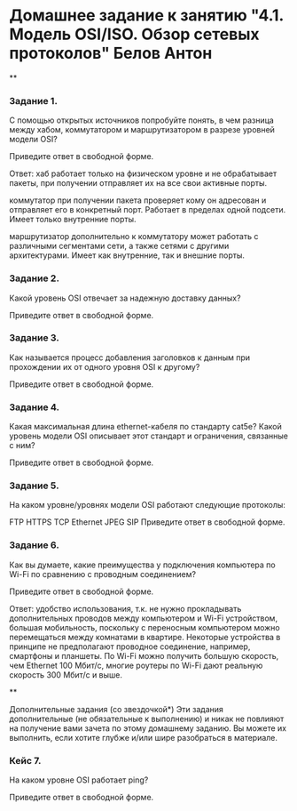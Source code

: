 # Домашнее задание к занятию "4.1. Модель OSI/ISO. Обзор сетевых протоколов" Белов Антон
**

### Задание 1.
С помощью открытых источников попробуйте понять, в чем разница между хабом, коммутатором и маршрутизатором в разрезе уровней модели OSI?

Приведите ответ в свободной форме.

Ответ: хаб работает только на физическом уровне и не обрабатывает пакеты, при получении отправляет их на все свои активные порты.

коммутатор при получении пакета проверяет кому он адресован и отправляет его в конкретный порт. Работает в пределах одной подсети. Имеет только внутренние порты.

маршрутизатор дополнительно к коммутатору может работать с различными сегментами сети, а также сетями с другими архитектурами. Имеет как внутренние, так и внешние порты.

### Задание 2.
Какой уровень OSI отвечает за надежную доставку данных?

Приведите ответ в свободной форме.

### Задание 3.
Как называется процесс добавления заголовков к данным при прохождении их от одного уровня OSI к другому?

Приведите ответ в свободной форме.

### Задание 4.
Какая максимальная длина ethernet-кабеля по стандарту cat5e? Какой уровень модели OSI описывает этот стандарт и ограничения, связанные с ним?

Приведите ответ в свободной форме.

### Задание 5.
На каком уровне/уровнях модели OSI работают следующие протоколы:

FTP
HTTPS
TCP
Ethernet
JPEG
SIP
Приведите ответ в свободной форме.

### Задание 6.
Как вы думаете, какие преимущества у подключения компьютера по Wi-Fi по сравнению с проводным соединением?

Приведите ответ в свободной форме.

Ответ: удобство использования, т.к. не нужно прокладывать дополнительных проводов между компьютером и Wi-Fi устройством, большая мобильность, поскольку с переносным компьютером можно перемещаться между комнатами в квартире. Некоторые устройства в принципе не предполагают проводное соединение, например, смартфоны и планшеты. По Wi-Fi можно получить большую скорость, чем Ethernet 100 Мбит/с, многие роутеры по Wi-Fi дают реальную скорость 300 Мбит/с и выше.

**

Дополнительные задания (со звездочкой*)
Эти задания дополнительные (не обязательные к выполнению) и никак не повлияют на получение вами зачета по этому домашнему заданию. Вы можете их выполнить, если хотите глубже и/или шире разобраться в материале.

### Кейс 7.
На каком уровне OSI работает ping?

Приведите ответ в свободной форме.
